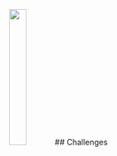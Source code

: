 ﻿<div align="center">
  <img src="https://www.meioemensagem.com.br/wp-content/uploads/2016/04/challenges-ahead-900-x-500-900x407.png" style="width: 25%;">
  ## Challenges
</div>
